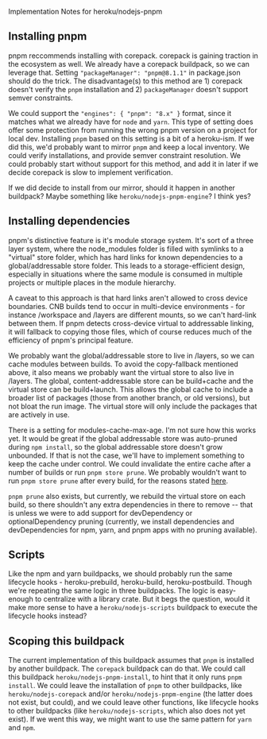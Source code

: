 Implementation Notes for heroku/nodejs-pnpm

## Installing pnpm

pnpm reccommends installing with corepack. corepack is gaining traction in the
ecosystem as well. We already have a corepack buildpack,
so we can leverage that. Setting `"packageManager": "pnpm@8.1.1"` in
package.json should do the trick. The disadvantage(s) to this method are 1)
corepack doesn't verify the `pnpm` installation and 2) `packageManager`
doesn't support semver constraints.

We could support the `"engines": { "pnpm": "8.x" }` format, since it matches
what we already have for `node` and `yarn`. This type of setting does offer
some protection from running the wrong pnpm version on a project for local dev.
Installing `pnpm` based on this setting is a bit of a heroku-ism. If we did this,
we'd probably want to mirror `pnpm` and keep a local inventory. We could verify
installations, and provide semver constraint resolution. We could probably start 
without support for this method, and add it in later if we decide corepack is 
slow to implement verification.

If we did decide to install from our mirror, should it happen in another
buildpack? Maybe something like `heroku/nodejs-pnpm-engine`? I think yes?

## Installing dependencies

pnpm's distinctive feature is it's module storage system. It's sort of a three
layer system, where the node_modules folder is filled with symlinks to a
"virtual" store folder, which has hard links for known dependencies to a
global/addressable store folder. This leads to a storage-efficient design,
especially in situations where the same module is consumed in multiple projects
or multiple places in the module hierarchy.

A caveat to this approach is that hard links aren't allowed to cross device
boundaries. CNB builds tend to occur in multi-device environments - for instance
/workspace and /layers are different mounts, so we can't hard-link between them.
If pnpm detects cross-device virtual to addressable linking, it will fallback
to copying those files, which of course reduces much of the efficiency of pnpm's
principal feature.

We probably want the global/addressable store to live in /layers, so we can
cache modules between builds. To avoid the copy-fallback mentioned above, it
also means we probably want the virtual store to also live in /layers. The
global, content-addressable store can be build+cache and the virtual store can
be build+launch. This allows the global cache to include a broader list of
packages (those from another branch, or old versions), but not bloat the run
image. The virtual store will only include the packages that are actively
in use.

There is a setting for modules-cache-max-age. I'm not sure how this works yet.
It would be great if the global addressable store was auto-pruned during
`npm install`, so the global addressable store doesn't grow unbounded. If that
is not the case, we'll have to implement something to keep the cache under
control. We could invalidate the entire cache after a number of builds or run
`pnpm store prune`. We probably wouldn't want to run `pnpm store prune` after every build, for the reasons stated [here](https://pnpm.io/cli/store#prune). 

`pnpm prune` also exists, but currently, we rebuild the virtual store on each 
build, so there shouldn't any extra dependencies in there to remove -- that is
unless we were to add support for devDependency or optionalDependency pruning 
(currently, we install dependencies and devDependencies for npm, yarn, and pnpm 
apps with no pruning available).

## Scripts

Like the npm and yarn buildpacks, we should probably run the same lifecycle
hooks - heroku-prebuild, heroku-build, heroku-postbuild. Though we're repeating
the same logic in three buildpacks. The logic is easy-enough to centralize
with a library crate. But it begs the question, would it make more sense to
have a `heroku/nodejs-scripts` buildpack to execute the lifecycle hooks instead?


## Scoping this buildpack

The current implementation of this buildpack assumes that `pnpm` is installed
by another buildpack. The `corepack` buildpack can do that. We could call
this buildpack `heroku/nodejs-pnpm-install`, to hint that it only runs
`pnpm install`. We could leave the installation of `pnpm` to other buildpacks,
like `heroku/nodejs-corepack` and/or `heroku/nodejs-pnpm-engine` (the latter
does not exist, but could), and we could leave other functions, like lifecycle
hooks to other buildpacks (like `heroku/nodejs-scripts`, which also does not yet
exist). If we went this way, we might want to use the same
pattern for `yarn` and `npm`.
